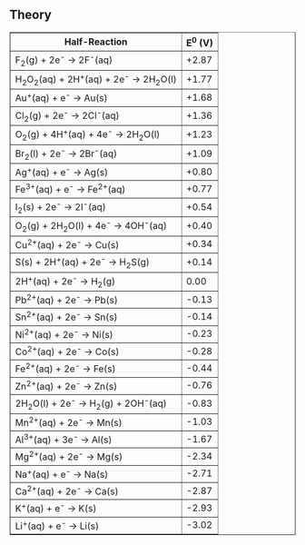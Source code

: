 ## Theory 




<table border="1" cellpadding="8" cellspacing="0">
  <thead>
    <tr>
      <th>Half-Reaction</th>
      <th>E<sup>0</sup> (V)</th>
    </tr>
  </thead>
  <tbody>
    <tr><td>F<sub>2</sub>(g) + 2e<sup>-</sup> → 2F<sup>-</sup>(aq)</td><td>+2.87</td></tr>
    <tr><td>H<sub>2</sub>O<sub>2</sub>(aq) + 2H<sup>+</sup>(aq) + 2e<sup>-</sup> → 2H<sub>2</sub>O(l)</td><td>+1.77</td></tr>
    <tr><td>Au<sup>+</sup>(aq) + e<sup>-</sup> → Au(s)</td><td>+1.68</td></tr>
    <tr><td>Cl<sub>2</sub>(g) + 2e<sup>-</sup> → 2Cl<sup>-</sup>(aq)</td><td>+1.36</td></tr>
    <tr><td>O<sub>2</sub>(g) + 4H<sup>+</sup>(aq) + 4e<sup>-</sup> → 2H<sub>2</sub>O(l)</td><td>+1.23</td></tr>
    <tr><td>Br<sub>2</sub>(l) + 2e<sup>-</sup> → 2Br<sup>-</sup>(aq)</td><td>+1.09</td></tr>
    <tr><td>Ag<sup>+</sup>(aq) + e<sup>-</sup> → Ag(s)</td><td>+0.80</td></tr>
    <tr><td>Fe<sup>3+</sup>(aq) + e<sup>-</sup> → Fe<sup>2+</sup>(aq)</td><td>+0.77</td></tr>
    <tr><td>I<sub>2</sub>(s) + 2e<sup>-</sup> → 2I<sup>-</sup>(aq)</td><td>+0.54</td></tr>
    <tr><td>O<sub>2</sub>(g) + 2H<sub>2</sub>O(l) + 4e<sup>-</sup> → 4OH<sup>-</sup>(aq)</td><td>+0.40</td></tr>
    <tr><td>Cu<sup>2+</sup>(aq) + 2e<sup>-</sup> → Cu(s)</td><td>+0.34</td></tr>
    <tr><td>S(s) + 2H<sup>+</sup>(aq) + 2e<sup>-</sup> → H<sub>2</sub>S(g)</td><td>+0.14</td></tr>
    <tr><td>2H<sup>+</sup>(aq) + 2e<sup>-</sup> → H<sub>2</sub>(g)</td><td>0.00</td></tr>
    <tr><td>Pb<sup>2+</sup>(aq) + 2e<sup>-</sup> → Pb(s)</td><td>-0.13</td></tr>
    <tr><td>Sn<sup>2+</sup>(aq) + 2e<sup>-</sup> → Sn(s)</td><td>-0.14</td></tr>
    <tr><td>Ni<sup>2+</sup>(aq) + 2e<sup>-</sup> → Ni(s)</td><td>-0.23</td></tr>
    <tr><td>Co<sup>2+</sup>(aq) + 2e<sup>-</sup> → Co(s)</td><td>-0.28</td></tr>
    <tr><td>Fe<sup>2+</sup>(aq) + 2e<sup>-</sup> → Fe(s)</td><td>-0.44</td></tr>
    <tr><td>Zn<sup>2+</sup>(aq) + 2e<sup>-</sup> → Zn(s)</td><td>-0.76</td></tr>
    <tr><td>2H<sub>2</sub>O(l) + 2e<sup>-</sup> → H<sub>2</sub>(g) + 2OH<sup>-</sup>(aq)</td><td>-0.83</td></tr>
    <tr><td>Mn<sup>2+</sup>(aq) + 2e<sup>-</sup> → Mn(s)</td><td>-1.03</td></tr>
    <tr><td>Al<sup>3+</sup>(aq) + 3e<sup>-</sup> → Al(s)</td><td>-1.67</td></tr>
    <tr><td>Mg<sup>2+</sup>(aq) + 2e<sup>-</sup> → Mg(s)</td><td>-2.34</td></tr>
    <tr><td>Na<sup>+</sup>(aq) + e<sup>-</sup> → Na(s)</td><td>-2.71</td></tr>
    <tr><td>Ca<sup>2+</sup>(aq) + 2e<sup>-</sup> → Ca(s)</td><td>-2.87</td></tr>
    <tr><td>K<sup>+</sup>(aq) + e<sup>-</sup> → K(s)</td><td>-2.93</td></tr>
    <tr><td>Li<sup>+</sup>(aq) + e<sup>-</sup> → Li(s)</td><td>-3.02</td></tr>
  </tbody>
</table>
